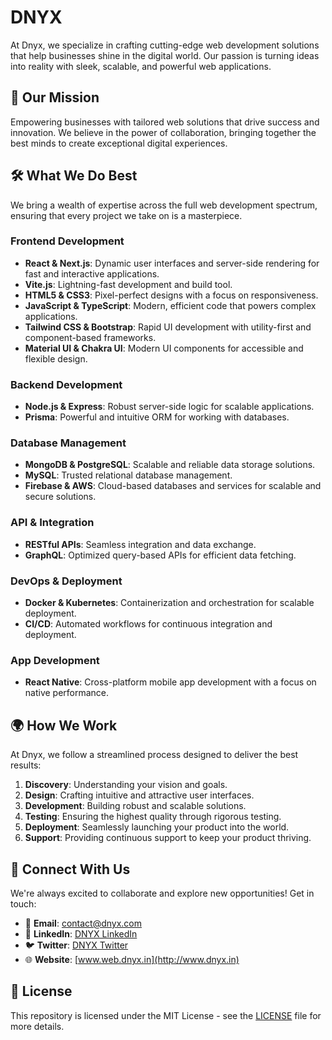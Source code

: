 # DNYX

At Dnyx, we specialize in crafting cutting-edge web development solutions that help businesses shine in the digital world. Our passion is turning ideas into reality with sleek, scalable, and powerful web applications.

## 🌟 Our Mission

Empowering businesses with tailored web solutions that drive success and innovation. We believe in the power of collaboration, bringing together the best minds to create exceptional digital experiences.

## 🛠️ What We Do Best

We bring a wealth of expertise across the full web development spectrum, ensuring that every project we take on is a masterpiece.

### Frontend Development

- **React & Next.js**: Dynamic user interfaces and server-side rendering for fast and interactive applications.
- **Vite.js**: Lightning-fast development and build tool.
- **HTML5 & CSS3**: Pixel-perfect designs with a focus on responsiveness.
- **JavaScript & TypeScript**: Modern, efficient code that powers complex applications.
- **Tailwind CSS & Bootstrap**: Rapid UI development with utility-first and component-based frameworks.
- **Material UI & Chakra UI**: Modern UI components for accessible and flexible design.

### Backend Development

- **Node.js & Express**: Robust server-side logic for scalable applications.
- **Prisma**: Powerful and intuitive ORM for working with databases.

### Database Management

- **MongoDB & PostgreSQL**: Scalable and reliable data storage solutions.
- **MySQL**: Trusted relational database management.
- **Firebase & AWS**: Cloud-based databases and services for scalable and secure solutions.

### API & Integration

- **RESTful APIs**: Seamless integration and data exchange.
- **GraphQL**: Optimized query-based APIs for efficient data fetching.

### DevOps & Deployment

- **Docker & Kubernetes**: Containerization and orchestration for scalable deployment.
- **CI/CD**: Automated workflows for continuous integration and deployment.

### App Development

- **React Native**: Cross-platform mobile app development with a focus on native performance.

## 🌍 How We Work

At Dnyx, we follow a streamlined process designed to deliver the best results:

1. **Discovery**: Understanding your vision and goals.
2. **Design**: Crafting intuitive and attractive user interfaces.
3. **Development**: Building robust and scalable solutions.
4. **Testing**: Ensuring the highest quality through rigorous testing.
5. **Deployment**: Seamlessly launching your product into the world.
6. **Support**: Providing continuous support to keep your product thriving.

## 👥 Connect With Us

We're always excited to collaborate and explore new opportunities! Get in touch:

- 📧 **Email**: [contact@dnyx.com](mailto:contact@dnyx.com)
- 💼 **LinkedIn**: [DNYX LinkedIn](#)
- 🐦 **Twitter**: [DNYX Twitter](#)
- 🌐 **Website**: [www.web.dnyx.in](http://www.dnyx.in)

## 📄 License

This repository is licensed under the MIT License - see the [LICENSE](./LICENSE) file for more details.
